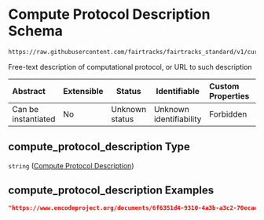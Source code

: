 # Compute Protocol Description Schema

```txt
https://raw.githubusercontent.com/fairtracks/fairtracks_standard/v1/current/json/schema/fairtracks_experiment.schema.json#/properties/compute_protocol_description
```

Free-text description of computational protocol, or URL to such description


| Abstract            | Extensible | Status         | Identifiable            | Custom Properties | Additional Properties | Access Restrictions | Defined In                                                                                                     |
| :------------------ | ---------- | -------------- | ----------------------- | :---------------- | --------------------- | ------------------- | -------------------------------------------------------------------------------------------------------------- |
| Can be instantiated | No         | Unknown status | Unknown identifiability | Forbidden         | Allowed               | none                | [fairtracks_experiment.schema.json\*](../json/schema/fairtracks_experiment.schema.json "open original schema") |

## compute_protocol_description Type

`string` ([Compute Protocol Description](fairtracks_experiment-properties-compute-protocol-description.md))

## compute_protocol_description Examples

```json
"https://www.encodeproject.org/documents/6f6351d4-9310-4a3b-a3c2-70ecac47b28b/@@download/attachment/ChIP-seq_Mapping_Pipeline_Overview.pdf"
```
